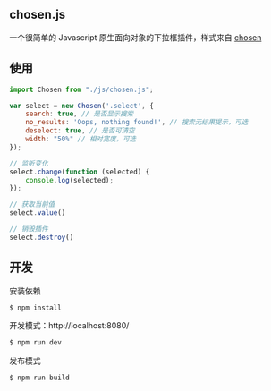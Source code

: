 ## chosen.js

一个很简单的 Javascript 原生面向对象的下拉框插件，样式来自 [chosen](https://github.com/harvesthq/chosen)

## 使用

```js
import Chosen from "./js/chosen.js";

var select = new Chosen('.select', {
    search: true, // 是否显示搜索
    no_results: 'Oops, nothing found!', // 搜索无结果提示，可选
    deselect: true, // 是否可清空
    width: "50%" // 相对宽度，可选
});

// 监听变化
select.change(function (selected) {
    console.log(selected);
});

// 获取当前值
select.value()

// 销毁插件
select.destroy()

```
## 开发

安装依赖

```sh
$ npm install
```

开发模式：http://localhost:8080/

```sh
$ npm run dev
```

发布模式

```sh
$ npm run build
```
